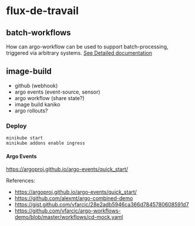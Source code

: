 # flux-de-travail

## batch-workflows

How can argo-workflow can be used to support batch-processing, triggered via arbitrary systems.
[See Detailed documentation](/batch-workflows/README.md)

## image-build

* github (webhook)
* argo events (event-source, sensor)
* argo workflow (share state?)
* image build kaniko
* argo rollouts?

### Deploy

```
minikube start
minikube addons enable ingress
```

#### Argo Events

https://argoproj.github.io/argo-events/quick_start/



References:
* https://argoproj.github.io/argo-events/quick_start/
* https://github.com/alexmt/argo-combined-demo
* https://gist.github.com/vfarcic/28e2adb5946ca366d7845780608591d7
* https://github.com/vfarcic/argo-workflows-demo/blob/master/workflows/cd-mock.yaml
